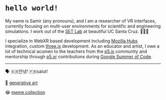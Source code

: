 # `hello world!`
My name is Samir (any pronouns), and I am a researcher of VR interfaces, currently focusing on multi-user environments for scientific and engineering simulations. I work out of the [SET Lab](https://setlab.soe.ucsc.edu/news.php) at beautiful UC Santa Cruz. 🤙🌊🌲

I specialize in WebXR based development including [Mozilla Hubs](https://hubs.mozilla.com/) integration, custom [three.js](https://threejs.org/) development. As an educator and artist, I owe a lot of technical acumen to the teachers from the [p5.js](https://p5js.org/) community and mentorship through [p5.xr](https://github.com/stalgiag/p5.xr) contributions during [Google Summer of Code](https://summerofcode.withgoogle.com/).

***

🗣 🇰🇷안녕! 🇫🇷salut!

🎨 [generative art](https://www.instagram.com/vertex.shader/)

😂 [meme collection](https://www.tiktok.com/@vertexshader)
